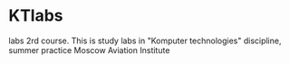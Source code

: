 # KTlabs
labs 2rd course.
This is study labs in "Komputer technologies" discipline, summer practice
Moscow Aviation Institute
